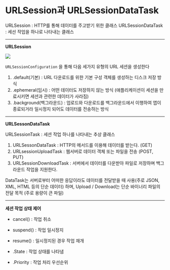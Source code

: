 # URLSession과 URLSessionDataTask

URLSession : HTTP를 통해 데이터를 주고받기 위한 클래스 URLSessionDataTask : 세선 작업을 하나로 나타내는 클래스

****

**URLSession**

<img src="https://koenig-media.raywenderlich.com/uploads/2017/06/url_session_diagram_1.png">

`URLSessionConfiguration` 을 통해 다음 세가지 유형의 URL 세션을 생성한다

1. .default(기본) : URL 다운로드를 위한 기본 구성 객체를 생성하는 디스크 저장 방식
2. .ephemeral(임시) : 어떤 데이터도 저장하지 않는 방식 (애플리케이션이 세션을 만료시키면 세션과 관련한 데이터가 사라짐)
3. .background(백그라운드) : 업로드와 다운로드를 백그라운드에서 이행하여 앱이 종료되거라 일시정지 되어도 데이터를 전송하는 방식

****

**URLSessonDataTask**

URLSessionTask : 세션 작업 하나를 나타내는 추상 클래스

1. URLSessonDataTask : HTTP의 메서드를 이용해 데이터를 받는다. (GET)
2. URLsessionUploadTask : 웹서버로 데이터 객체 또는 파일을 전송 (POST, PUT)
3. URLSessionDownloadTask : 서버에서 데이터를 다운받아 파일로 저장하며 백그라운드 작업을 지원한다.

DataTask는 서버로부터 어떠한 응답이라도 데이터를 전달받을 때 사용(주로 JSON, XML, HTML 등의 단순 데이터) 하며, Upload / Download는 단순 바이너리 파일의 전달 목적 (주로 용량이 큰 파일)

****

**세션 작업 상태 제어**

- cancel() : 작업 취소
- suspend() : 작업 일시정지
- resume() : 일시정지된 경우 작업 재개

- .State : 작업 상태를 나타냄
- .Priority : 작업 처리 우선순위

